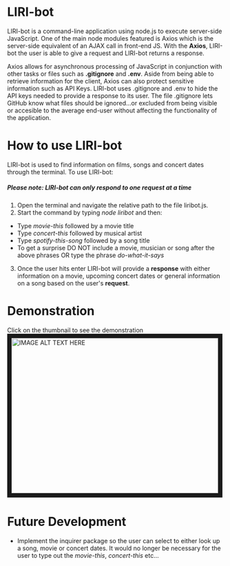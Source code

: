 # LIRI-bot

LIRI-bot is a command-line application using node.js to execute server-side JavaScript. 
One of the main node modules featured is Axios which is the server-side equivalent of
an AJAX call in front-end JS. With the **Axios**, LIRI-bot the user is able to give a request
and LIRI-bot returns a response.  

Axios allows for asynchronous processing of JavaScript in conjunction with other tasks or files
such as  **.gitignore** and **.env**. Aside from being able to retrieve information for the client, 
Axios can also protect sensitive information such as API Keys. LIRI-bot uses .gitignore and .env to
hide the API keys needed to provide a response to its user. The file .gitignore lets GitHub know 
what files should be ignored...or excluded from being visible or accesible to the average end-user 
without affecting the functionality of the application.  


# How to use LIRI-bot
LIRI-bot is used to find information on films, songs and concert dates through the terminal. 
To use LIRI-bot:

##### Please note:  LIRI-bot can only respond to one request at a time
1. Open the terminal and navigate the relative path to the file liribot.js. 
2. Start the command by typing *node liribot* and then: 


  - Type *movie-this* followed by a movie title
  - Type *concert-this* followed by musical artist
  - Type *spotify-this-song* followed by a song title
  - To get a surprise DO NOT include a movie, musician or song after the above phrases
  OR type the phrase *do-what-it-says*

  3. Once the user hits enter LIRI-bot will provide a **response** with either information on a movie, upcoming concert dates
  or general information on a song based on the user's **request**. 

  
# Demonstration
Click on the thumbnail to see the demonstration
<a href="http://www.youtube.com/watch?feature=player_embedded&v=nSs6IVjA4_g
" target="_blank"><img src="http://img.youtube.com/vi/nSs6IVjA4_g/0.jpg" 
alt="IMAGE ALT TEXT HERE" width="480" height="360" border="10" /></a>


# Future Development

  - Implement the inquirer package so the user can select to either look up a song, movie or concert dates. It would
no longer be necessary for the user to type out the *movie-this*, *concert-this* etc...
  
